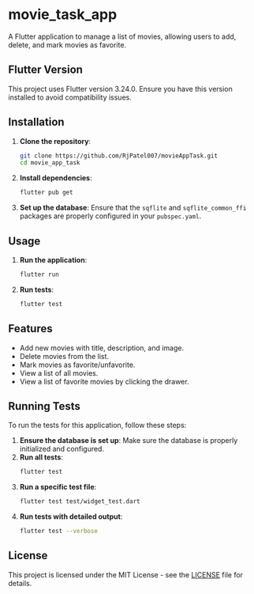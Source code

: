 # movie_task_app
A Flutter application to manage a list of movies, allowing users to add, delete, and mark movies as favorite.

## Flutter Version

This project uses Flutter version 3.24.0. Ensure you have this version installed to avoid compatibility issues.

## Installation
1. **Clone the repository**:
    ```sh
    git clone https://github.com/RjPatel007/movieAppTask.git
    cd movie_app_task
    ```
2. **Install dependencies**:
    ```sh
    flutter pub get
    ```
3. **Set up the database**:
   Ensure that the `sqflite` and `sqflite_common_ffi` packages are properly configured in your `pubspec.yaml`.
## Usage
1. **Run the application**:
    ```sh
    flutter run
    ```
2. **Run tests**:
    ```sh
    flutter test
    ```
## Features
- Add new movies with title, description, and image.
- Delete movies from the list.
- Mark movies as favorite/unfavorite.
- View a list of all movies.
- View a list of favorite movies by clicking the drawer.
## Running Tests
To run the tests for this application, follow these steps:
1. **Ensure the database is set up**:
   Make sure the database is properly initialized and configured.
2. **Run all tests**:
    ```sh
    flutter test
    ```
3. **Run a specific test file**:
    ```sh
    flutter test test/widget_test.dart
    ```
4. **Run tests with detailed output**:
    ```sh
    flutter test --verbose
    ```
## License
This project is licensed under the MIT License - see the [LICENSE](LICENSE) file for details.
